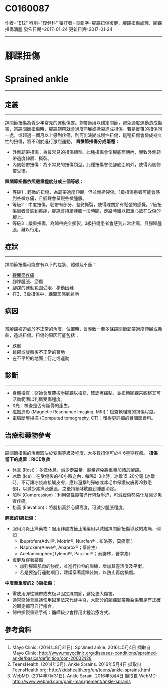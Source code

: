 # C0160087
作者="E12"
科別="復健科"
審訂者=
關鍵字=腳踝扭傷復健、腳踝扭傷處理、腳踝扭傷消腫
發佈日期=2017-01-24
更新日期=2017-01-24

----------
# 腳踝扭傷
# Sprained ankle
----------
## 定義
----------

踝關節扭傷為青少年常見的運動傷害。韌帶適用以穩定關節，避免過度運動造成傷害，當踝關節扭傷時，腳踝韌帶就會過度伸展或撕裂造成損傷。若是反覆的扭傷同一處，或超過一個月以上感到疼痛，則可能演變成慢性扭傷，這種扭傷會變成持久性的扭傷，將不利於進行激烈運動。
**踝關節扭傷分成兩種：**

- 外側韌帶扭傷：為最常見的扭傷類型。此種扭傷會使腳底面朝內，導致外側韌帶過度伸展、撕裂。
- 內側韌帶扭傷：為不常見的扭傷類型。此種扭傷會使腳底面朝外，使得內側韌帶受損。

**踝關節扭傷依照嚴重程度分成三個等級：**

- 等級1：輕微的扭傷，為韌帶過度伸展，但並無撕裂傷。1級扭傷患者可能會感到些微疼痛，且腳踝會呈現些微腫脹。
- 等級2：中度扭傷，韌帶有部分、些微撕裂，使得踝關節有鬆弛的感覺。2級扭傷患者會感到疼痛，腳踝會持續腫脹一段時間，走路時難以把重心放在受傷的腳上。
- 等級3：嚴重扭傷，為韌帶完全撕裂。3級扭傷患者會感到非常疼痛，且腳踝腫脹，難以行走。
## 症狀
----------

踝關節扭傷可能會有以下的症狀、體徵及不適：

- [踝關節疼痛](C0238656)
- 腳踝腫脹、瘀傷
- 腳踝的運動範圍受限、移動困難
- 在2、3級扭傷中，踝關節感到鬆弛
## 病因
----------

當腳踝被迫處於不正常的角度、位置時，會導致一至多條踝關節韌帶過度伸展或撕裂，造成扭傷。扭傷的原因可能包括：

- 跌倒
- 跳躍或旋轉後不正常的著地
- 在不平坦的地面上行走或運動
## 診斷
----------
- 身體檢查：醫師會反覆按壓腳踝以檢查、確認疼痛點，並扭轉腳踝來觀察其可活動範圍以判斷受傷程度。
- X光：檢查是否有斷骨的產生。
- 磁振造影 (Magnetic Resonance Imaging, MRI)：檢查軟組織的損傷程度。
- 電腦斷層掃描 (Computed tomography, CT)：獲得更詳細的骨關節資料。
## 治療和藥物參考
----------

踝關節扭傷的治療取決於受傷等級及程度，大多數扭傷可於4-6星期痊癒。
**扭傷當下的處置：RICE急救**

- 休息 (Rest)：多做休息，減少走路量，盡量避免將重量加諸於腳踝。
- 冰敷 (Ice)：在受傷後的48小時之內，每隔2-3小時，冰敷15-20分鐘 (冰敷時，不可讓冰袋直接觸皮膚，應以溼掉的彈繃或冰毛巾保護皮膚再冷敷患部)，以減少疼痛及腫脹，之後持續冰敷直到腫脹消除。
- 加壓 (Compression)：利用彈性繃帶進行包紮壓迫，可減緩傷勢惡化及減少患者疼痛。
- 抬高 (Elevation)：將腿抬高於心臟高度，可減少腫脹程度。

**輕微的1級扭傷：**

- 服用消炎止痛藥物：服用非處方籤止痛藥用以減緩踝關節扭傷導致的疼痛，例如：
  - Ibuprofen(Advil®, Motrin®, Nurofen®；布洛芬，莫痛寧 )
  - Naproxen(Aleve®, Anaprox®；萘普生)
  - Acetaminophen(Tylenol®, Paramol®；泰諾林，普拿疼) 
- 復健及穿著裝備
  - 加強腳踝肌肉的強度，並進行拉伸的訓練，增加其靈活度及平衡。
  - 若是要進行運動項目，建議穿著護踝裝備，以防止再度損傷。

**中度至重度的2-3級扭傷：**

- 需使用彈性繃帶或夾板以固定踝關節，避免更大傷害。
- 通常醫師會建議使用固定法來代替手術，大部分的腳踝韌帶撕裂傷若是有正確的固定都可自行癒合。
- 韌帶撕裂重建手術：醫師較少會採用此種治療方式。 
## 參考資料
----------
1. Mayo Clinic. (2014年8月21日). Sprained ankle. 2016年5月4日 擷取自 Mayo Clinic: http://www.mayoclinic.org/diseases-conditions/sprained-ankle/basics/definition/con-20032428
2. TeensHealth. (2014年3月). Ankle Sprains. 2016年5月4日 擷取自 TeensHealth.org: http://kidshealth.org/en/teens/ankle-sprains.html
3. WebMD. (2014年7月31日). Ankle Sprain. 2016年5月4日 擷取自 WebMD: http://www.webmd.com/pain-management/ankle-sprains

